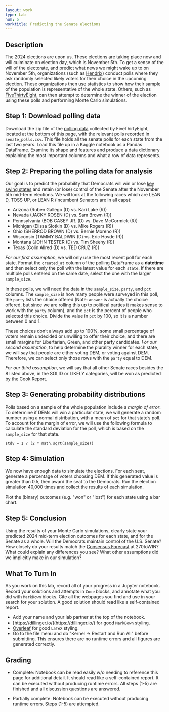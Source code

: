 ```yaml
---
layout: work
type: Lab
num: 5
worktitle: Predicting the Senate elections
---
```


## Description

The 2024 elections are upon us. These elections are taking place now and will culminate on election day, which is November 5th. To get a sense of the will of the electorate, and predict what news we might wake up to on November 5th, organizations (such as [Hendrix](https://www.hendrix.edu/news/news.aspx?id=86521)) conduct polls where they ask randomly selected likely voters for their choice in the upcoming election. These organizations then use statistics to show how their sample of the population is representative of the whole state. Others, such as [FiveThirtyEight](https://fivethirtyeight.com/), can then attempt to determine the winner of the election using these polls and performing Monte Carlo simulations.


## Step 1: Download polling data

Download the zip file of the [polling data](https://projects.fivethirtyeight.com/polls/senate/2024/) collected by FiveThirtyEight, located at the bottom of this page, with the relevant polls recorded in `senate_polls.csv`. This file holds all the senate polls for each state from the last two years. Load this file up in a Kaggle notebook as a Pandas DataFrame. Examine its shape and features and produce a data dictionary explaining the most important columns and what a row of data represents. 


## Step 2: Preparing the polling data for analysis

Our goal is to predict the probability that Democrats will win or lose [key swing states](https://www.cookpolitical.com/ratings/senate-race-ratings) and retain (or lose) control of the Senate after the November 5th mid-term elections. We will look at the following races which are LEAN D, TOSS UP, or LEAN R (incumbent Senators are in all caps):

* Arizona (Ruben Gallego (D) vs. Kari Lake (R))
* Nevada (JACKY ROSEN (D) vs. Sam Brown (R))
* Pennsylvania (BOB CASEY JR. (D) vs. Dave McCormick (R))
* Michigan (Elissa Slotkin (D) vs. Mike Rogers (R))
* Ohio (SHERROD BROWN (D) vs. Bernie Moreno (R))
* Wisconsin (TAMMY BALDWIN (D) vs. Eric Hovde (R))
* Montana (JOHN TESTER (D) vs. Tim Sheehy (R))
* Texas (Colin Allred (D) vs. TED CRUZ (R))

 _For our first assumption_, we will only use the most recent poll for each state. Format the `created_at` column of the polling DataFrame as a **datetime** and then select only the poll with the latest value for each `state`. If there are multiple polls entered on the same date, select the one with the larger `sample_size`.

In these polls, we will need the data in the `sample_size`, `party`, and `pct` columns. The `sample_size` is how many people were surveyed in this poll, the `party` lists the choice offered (Note: `answer` is actually the choice offered, but since we are rolling this up to political parties it makes sense to work with the `party` column), and the `pct` is the percent of people who selected this choice. Divide the value in `pct` by 100, so it is a number between 0 and 1.

These choices don’t always add up to 100%, some small percentage of voters remain undecided or unwilling to offer their choice, and there are small margins for Libertarian, Green, and other party candidates. _For our second assumption_, to help determine the plurality winner for each state, we will say that people are either voting DEM, or voting against DEM. Therefore, we can select only those rows with the `party` equal to DEM.

_For our third assumption_, we will say that all other Senate races besides the 8 listed above, in the SOLID or LIKELY categories, will be won as predicted by the Cook Report. 

## Step 3: Generating probability distributions

Polls based on a sample of the whole population include a _margin of error_. To determine if DEMs will win a particular state, we will generate a random number using a normal distribution, with a mean of `pct` for that state’s poll. To account for the margin of error, we will use the following formula to calculate the standard deviation for the poll, which is based on the `sample_size` for that state.


```
stdv = 1 / (2 * math.sqrt(sample_size))
```


## Step 4: Simulation

We now have enough data to simulate the elections. For each seat, generate a percentage of voters choosing DEM. If this generated value is greater than 0.5, then award the seat to the Democrats. Run the election simulation 40,000 times and collect the results of each simulation. 

Plot the (binary) outcomes (e.g. "won" or "lost") for each state using a bar chart.


## Step 5: Conclusion

Using the results of your Monte Carlo simulations, clearly state your predicted 2024 mid-term election outcomes for each state, and for the Senate as a whole. Will the Democrats maintain control of the U.S. Senate? How closely do your results match the [Consensus Forecast](https://www.270towin.com/2024-senate-election/consensus-2024-senate-forecast) at 270toWIN? What could explain any differences you see? What other assumptions did we implicitly make in our simulation?


## What To Turn In

As you work on this lab, record all of your progress in a Jupyter notebook. Record your solutions and attempts in `Code` blocks, and annotate what you did with `MarkDown` blocks. Cite all the webpages you find and use in your search for your solution. A good solution should read like a self-contained report.

* Add your name and your lab partner at the top of the notebook. 
* [https://dillinger.io/](https://dillinger.io/) for good `MarkDown` styling.
* [Overleaf](https://www.overleaf.com/learn/latex/Learn_LaTeX_in_30_minutes) for good `LaTeX` styling.
* Go to the file menu and do "Kernel -> Restart and Run All" before submitting. This ensures there are no runtime errors and all figures are generated correctly.


## Grading

* Complete: Notebook can be read easily w/o needing to reference this page for additional detail. It should read like a self-contained report. It can be executed without producing runtime errors. All steps (1-5) are finished and all discussion questions are answered.

* Partially complete: Notebook can be executed without producing runtime errors. Steps (1-5) are attempted.